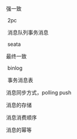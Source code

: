 强一致

​	2pc

​	消息队列事务消息

​	seata

最终一致

​	binlog

​	事务消息表





消息同步方式，polling push

消息的存储

消息消费顺序

消息的幂等